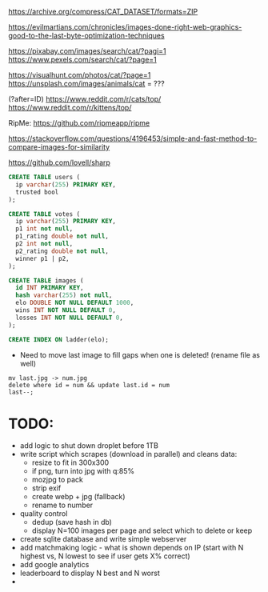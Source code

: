 https://archive.org/compress/CAT_DATASET/formats=ZIP

https://evilmartians.com/chronicles/images-done-right-web-graphics-good-to-the-last-byte-optimization-techniques

https://pixabay.com/images/search/cat/?pagi=1
https://www.pexels.com/search/cat/?page=1

https://visualhunt.com/photos/cat/?page=1
https://unsplash.com/images/animals/cat = ???

(?after=ID)
https://www.reddit.com/r/cats/top/
https://www.reddit.com/r/kittens/top/

RipMe: https://github.com/ripmeapp/ripme

https://stackoverflow.com/questions/4196453/simple-and-fast-method-to-compare-images-for-similarity


https://github.com/lovell/sharp

```sql
CREATE TABLE users (
  ip varchar(255) PRIMARY KEY,
  trusted bool
);

CREATE TABLE votes (
  ip varchar(255) PRIMARY KEY,
  p1 int not null,
  p1_rating double not null,
  p2 int not null,
  p2_rating double not null,
  winner p1 | p2,
);

CREATE TABLE images (
  id INT PRIMARY KEY,
  hash varchar(255) not null,
  elo DOUBLE NOT NULL DEFAULT 1000,
  wins INT NOT NULL DEFAULT 0,
  losses INT NOT NULL DEFAULT 0,
);

CREATE INDEX ON ladder(elo);
```

- Need to move last image to fill gaps when one is deleted! (rename file as
  well)
```
mv last.jpg -> num.jpg
delete where id = num && update last.id = num
last--;
```

# TODO:

- add logic to shut down droplet before 1TB
- write script which scrapes (download in parallel) and cleans data:
  - resize to fit in 300x300
  - if png, turn into jpg with q:85%
  - mozjpg to pack
  - strip exif
  - create webp + jpg (fallback)
  - rename to number
- quality control
  - dedup (save hash in db)
  - display N=100 images per page and select which to delete or keep
- create sqlite database and write simple webserver
- add matchmaking logic - what is shown depends on IP (start with N highest vs,
  N lowest to see if user gets X% correct)
- add google analytics
- leaderboard to display N best and N worst
-   
